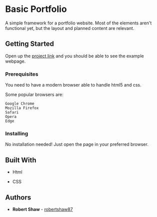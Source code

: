# Basic Portfolio

A simple framework for a portfolio website. Most of the elements aren't functional yet, but the layout and planned content are relevant.

## Getting Started

Open up the [project link](https://robertshaw87.github.io/Basic-Portfolio/) and you should be able to see the example webpage.

### Prerequisites

You need to have a modern browser able to handle html5 and css. 

Some popular browsers are:
```
Google Chrome
Mozilla Firefox
Safari
Opera
Edge
```

### Installing

No installation needed! Just open the page in your preferred browser.

## Built With

* Html

* CSS

## Authors

* **Robert Shaw** - [robertshaw87](https://github.com/robertshaw87)
